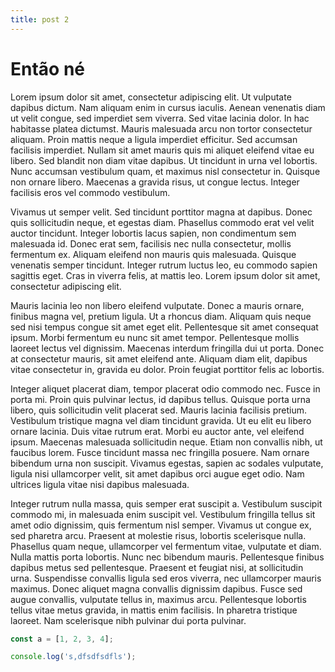 ```yaml
---
title: post 2
---
```


# Então né



Lorem ipsum dolor sit amet, consectetur adipiscing elit. Ut vulputate dapibus dictum. Nam aliquam enim in cursus iaculis. Aenean venenatis diam ut velit congue, sed imperdiet sem viverra. Sed vitae lacinia dolor. In hac habitasse platea dictumst. Mauris malesuada arcu non tortor consectetur aliquam. Proin mattis neque a ligula imperdiet efficitur. Sed accumsan facilisis imperdiet. Nullam sit amet mauris quis mi aliquet eleifend vitae eu libero. Sed blandit non diam vitae dapibus. Ut tincidunt in urna vel lobortis. Nunc accumsan vestibulum quam, et maximus nisl consectetur in. Quisque non ornare libero. Maecenas a gravida risus, ut congue lectus. Integer facilisis eros vel commodo vestibulum.

Vivamus ut semper velit. Sed tincidunt porttitor magna at dapibus. Donec quis sollicitudin neque, et egestas diam. Phasellus commodo erat vel velit auctor tincidunt. Integer lobortis lacus sapien, non condimentum sem malesuada id. Donec erat sem, facilisis nec nulla consectetur, mollis fermentum ex. Aliquam eleifend non mauris quis malesuada. Quisque venenatis semper tincidunt. Integer rutrum luctus leo, eu commodo sapien sagittis eget. Cras in viverra felis, at mattis leo. Lorem ipsum dolor sit amet, consectetur adipiscing elit.

Mauris lacinia leo non libero eleifend vulputate. Donec a mauris ornare, finibus magna vel, pretium ligula. Ut a rhoncus diam. Aliquam quis neque sed nisi tempus congue sit amet eget elit. Pellentesque sit amet consequat ipsum. Morbi fermentum eu nunc sit amet tempor. Pellentesque mollis laoreet lectus vel dignissim. Maecenas interdum fringilla dui ut porta. Donec at consectetur mauris, sit amet eleifend ante. Aliquam diam elit, dapibus vitae consectetur in, gravida eu dolor. Proin feugiat porttitor felis ac lobortis.

Integer aliquet placerat diam, tempor placerat odio commodo nec. Fusce in porta mi. Proin quis pulvinar lectus, id dapibus tellus. Quisque porta urna libero, quis sollicitudin velit placerat sed. Mauris lacinia facilisis pretium. Vestibulum tristique magna vel diam tincidunt gravida. Ut eu elit eu libero ornare lacinia. Duis vitae rutrum erat. Morbi eu auctor ante, vel eleifend ipsum. Maecenas malesuada sollicitudin neque. Etiam non convallis nibh, ut faucibus lorem. Fusce tincidunt massa nec fringilla posuere. Nam ornare bibendum urna non suscipit. Vivamus egestas, sapien ac sodales vulputate, ligula nisi ullamcorper velit, sit amet dapibus orci augue eget odio. Nam ultrices ligula vitae nisi dapibus malesuada.

Integer rutrum nulla massa, quis semper erat suscipit a. Vestibulum suscipit commodo mi, in malesuada enim suscipit vel. Vestibulum fringilla tellus sit amet odio dignissim, quis fermentum nisl semper. Vivamus ut congue ex, sed pharetra arcu. Praesent at molestie risus, lobortis scelerisque nulla. Phasellus quam neque, ullamcorper vel fermentum vitae, vulputate et diam. Nulla mattis porta lobortis. Nunc nec bibendum mauris. Pellentesque finibus dapibus metus sed pellentesque. Praesent et feugiat nisi, at sollicitudin urna. Suspendisse convallis ligula sed eros viverra, nec ullamcorper mauris maximus. Donec aliquet magna convallis dignissim dapibus. Fusce sed augue convallis, vulputate tellus in, maximus arcu. Pellentesque lobortis tellus vitae metus gravida, in mattis enim facilisis. In pharetra tristique laoreet. Nam scelerisque nibh pulvinar dui porta pulvinar. 

```js
const a = [1, 2, 3, 4];

console.log('s,dfsdfsdfls');
```
